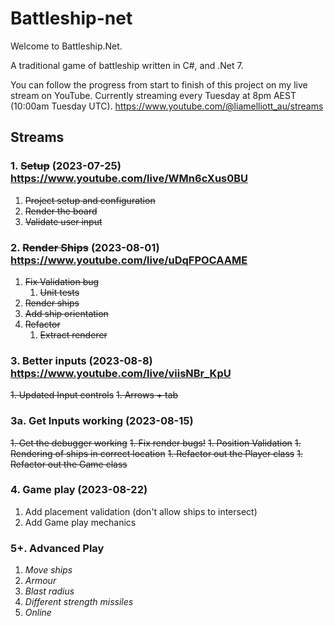 # Battleship-net

Welcome to Battleship.Net. 

A traditional game of battleship written in C#, and .Net 7.

You can follow the progress from start to finish of this project on my live stream on YouTube. Currently streaming every Tuesday at 8pm AEST (10:00am Tuesday UTC). https://www.youtube.com/@liamelliott_au/streams

## Streams

### 1. ~~Setup~~ (2023-07-25) https://www.youtube.com/live/WMn6cXus0BU

1. ~~Project setup and configuration~~
1. ~~Render the board~~
1. ~~Validate user input~~

### 2. ~~Render Ships~~ (2023-08-01) https://www.youtube.com/live/uDqFPOCAAME

1. ~~Fix Validation bug~~
    1. ~~Unit tests~~
1. ~~Render ships~~
1. ~~Add ship orientation~~
1. ~~Refactor~~ 
    1. ~~Extract renderer~~

### 3. Better inputs (2023-08-8) https://www.youtube.com/live/viisNBr_KpU

~~1. Updated Input controls~~
    ~~1. Arrows + tab~~

### 3a. Get Inputs working (2023-08-15)

~~1. Get the debugger working~~
~~1. Fix render bugs!~~
~~1. Position Validation~~
~~1. Rendering of ships in correct location~~
~~1. Refactor out the Player class~~
~~1. Refactor out the Game class~~

### 4. Game play (2023-08-22)

1. Add placement validation (don't allow ships to intersect)
1. Add Game play mechanics

### 5+. Advanced Play

1. _Move ships_
1. _Armour_
1. _Blast radius_
1. _Different strength missiles_
1. _Online_
